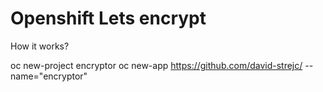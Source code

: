 Openshift Lets encrypt
======================

How it works?

oc new-project encryptor
oc new-app https://github.com/david-strejc/ --name="encryptor"



